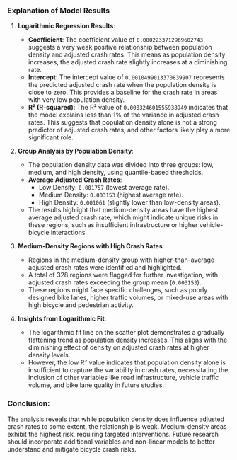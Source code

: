 ### Explanation of Model Results

1. **Logarithmic Regression Results**:
   - **Coefficient**: The coefficient value of `0.0002233712969602743` suggests a very weak positive relationship between population density and adjusted crash rates. This means as population density increases, the adjusted crash rate slightly increases at a diminishing rate.
   - **Intercept**: The intercept value of `0.0010499013370839907` represents the predicted adjusted crash rate when the population density is close to zero. This provides a baseline for the crash rate in areas with very low population density.
   - **R² (R-squared)**: The R² value of `0.008324601555938949` indicates that the model explains less than 1% of the variance in adjusted crash rates. This suggests that population density alone is not a strong predictor of adjusted crash rates, and other factors likely play a more significant role.

2. **Group Analysis by Population Density**:
   - The population density data was divided into three groups: low, medium, and high density, using quantile-based thresholds.
   - **Average Adjusted Crash Rates**:
     - Low Density: `0.001757` (lowest average rate).
     - Medium Density: `0.003153` (highest average rate).
     - High Density: `0.001061` (slightly lower than low-density areas).
   - The results highlight that medium-density areas have the highest average adjusted crash rate, which might indicate unique risks in these regions, such as insufficient infrastructure or higher vehicle-bicycle interactions.

3. **Medium-Density Regions with High Crash Rates**:
   - Regions in the medium-density group with higher-than-average adjusted crash rates were identified and highlighted.
   - A total of 328 regions were flagged for further investigation, with adjusted crash rates exceeding the group mean (`0.003153`).
   - These regions might face specific challenges, such as poorly designed bike lanes, higher traffic volumes, or mixed-use areas with high bicycle and pedestrian activity.

4. **Insights from Logarithmic Fit**:
   - The logarithmic fit line on the scatter plot demonstrates a gradually flattening trend as population density increases. This aligns with the diminishing effect of density on adjusted crash rates at higher density levels.
   - However, the low R² value indicates that population density alone is insufficient to capture the variability in crash rates, necessitating the inclusion of other variables like road infrastructure, vehicle traffic volume, and bike lane quality in future studies.

### Conclusion:
The analysis reveals that while population density does influence adjusted crash rates to some extent, the relationship is weak. Medium-density areas exhibit the highest risk, requiring targeted interventions. Future research should incorporate additional variables and non-linear models to better understand and mitigate bicycle crash risks.
